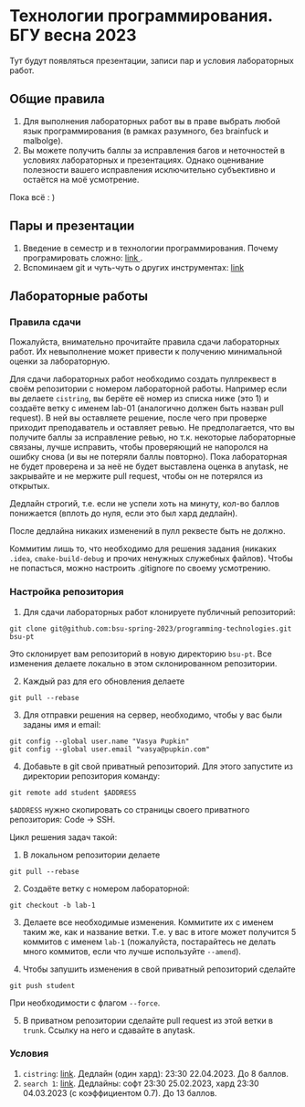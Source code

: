 # Технологии программирования. БГУ весна 2023

Тут будут появляться презентации, записи пар и условия лабораторных работ.

## Общие правила

1. Для выполнения лабораторных работ вы в праве выбрать любой язык программирования (в рамках разумного, без brainfuck и malbolge).
2. Вы можете получить баллы за исправления багов и неточностей в условиях лабораторных и презентациях. 
Однако оценивание полезности вашего исправления исключительно субъективно и остаётся на моё усмотрение. 

Пока всё : )

## Пары и презентации

1. Введение в семестр и в технологии программирования. Почему програмировать сложно: [link
](https://github.com/dasfex/bsu-programming-technologies/blob/trunk/presentations/1.pdf).
2. Вспоминаем git и чуть-чуть о других инструментах: [link](
https://github.com/bsu-spring-2023/programming-technologies/blob/trunk/presentations/2.pdf)

## Лабораторные работы

### Правила сдачи

Пожалуйста, внимательно прочитайте правила сдачи лабораторных работ. 
Их невыполнение может привести к получению минимальной оценки за лабораторную. 

Для сдачи лабораторных работ необходимо создать пуллреквест в своём репозитории 
с номером лабораторной работы.
Например если вы делаете ```cistring```, вы берёте её номер из списка ниже (это 1) и создаёте ветку с именем lab-01 
(аналогично должен быть назван pull request). 
В ней вы оставляете решение, после чего при проверке приходит преподаватель и оставляет ревью. 
Не предполагается, что вы получите баллы за исправление ревью, но т.к. некоторые лабораторные связаны, лучше исправить, 
чтобы проверяющий не напоролся на ошибку снова (и вы не потеряли баллы повторно). 
Пока лабораторная не будет проверена и за неё не будет выставлена оценка в anytask, не закрывайте и не мержите pull request,
чтобы он не потерялся из открытых. 

Дедлайн строгий, т.е. если не успели хоть на минуту, кол-во баллов понижается (вплоть до нуля, если это был хард дедлайн).

После дедлайна никаких изменений в пулл реквесте быть не должно. 

Коммитим лишь то, что необходимо для решения задания (никаких ```.idea```, ```cmake-build-debug``` и прочих ненужных служебных файлов). 
Чтобы не попасться, можно настроить .gitignore по своему усмотрению. 

### Настройка репозитория

1. Для сдачи лабораторных работ клонируете публичный репозиторий:
```git
git clone git@github.com:bsu-spring-2023/programming-technologies.git bsu-pt
```
Это склонирует вам репозиторий в новую директорию ```bsu-pt```.
Все изменения делаете локально в этом склонированном репозитории. 

2. Каждый раз для его обновления делаете
```git
git pull --rebase
```

3. Для отправки решения на сервер, необходимо, чтобы у вас были заданы имя и email:
```git
git config --global user.name "Vasya Pupkin"
git config --global user.email "vasya@pupkin.com"
```

4. Добавьте в git свой приватный репозиторий. Для этого запустите из директории репозитория команду:
```git
git remote add student $ADDRESS
```
```$ADDRESS``` нужно скопировать со страницы своего приватного репозитория: Code -> SSH.

Цикл решения задач такой:
1. В локальном репозитории делаете
```git
git pull --rebase
```

2. Создаёте ветку с номером лабораторной:
```git
git checkout -b lab-1
```

3. Делаете все необходимые изменения. Коммитите их с именем таким же, как и название ветки.
Т.е. у вас в итоге может получится 5 коммитов с именем ```lab-1``` (пожалуйста, постарайтесь не делать много коммитов, 
если что лучше используйте ```--amend```).

4. Чтобы запушить изменения в свой приватный репозиторий сделайте
```git
git push student
```
При необходимости с флагом ```--force```.

5. В приватном репозитории сделайте pull request из этой ветки в ```trunk```.
Ссылку на него и сдавайте в anytask.


### Условия

1. ```cistring```: [link](https://github.com/bsu-spring-2023/programming-technologies/blob/trunk/labs/cistring.md). Дедлайн (один хард): 23:30 22.04.2023. До 8 баллов. 
2. ```search 1```: [link](https://github.com/bsu-spring-2023/programming-technologies/blob/trunk/labs/search1.md). Дедлайны: софт 23:30 25.02.2023, хард 23:30 04.03.2023 (с коэффициентом 0.7). До 13 баллов.
